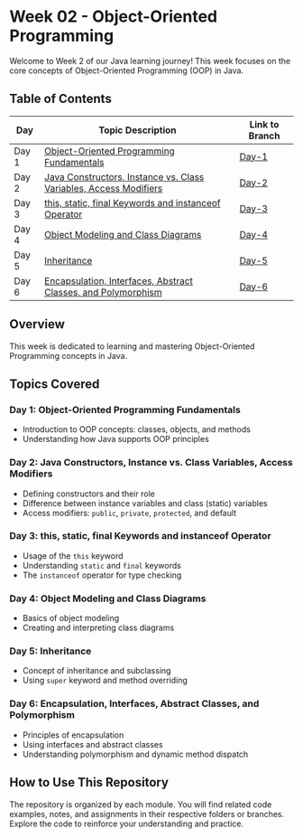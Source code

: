 # Week 02 - Object-Oriented Programming

Welcome to Week 2 of our Java learning journey! This week focuses on the core concepts of Object-Oriented Programming (OOP) in Java.

## Table of Contents

| Day      | Topic Description                                                      | Link to Branch                                                                                   |
|--------|------------------------------------------------------------------------|------------------------------------------------------------------------------------------------|
| Day 1    | [Object-Oriented Programming Fundamentals](#day-1-object-oriented-programming-fundamentals)           | [Day-1](https://github.com/Sandhiya-1718/Week02-Object-Oriented-Programming/tree/day-1)         |
| Day 2    | [Java Constructors, Instance vs. Class Variables, Access Modifiers](#day-2-java-constructors-instance-vs-class-variables-access-modifiers) | [Day-2](https://github.com/Sandhiya-1718/Week02-Object-Oriented-Programming/tree/day-2)         |
| Day 3    | [this, static, final Keywords and instanceof Operator](#day-3-this-static-final-keywords-and-instanceof-operator)               | [Day-3](https://github.com/Sandhiya-1718/Week02-Object-Oriented-Programming/tree/day-3)         |
| Day 4    | [Object Modeling and Class Diagrams](#day-4-object-modeling-and-class-diagrams)                        | [Day-4](https://github.com/Sandhiya-1718/Week02-Object-Oriented-Programming/tree/day-4)         |
| Day 5    | [Inheritance](#day-5-inheritance)                                                                   | [Day-5](https://github.com/Sandhiya-1718/Week02-Object-Oriented-Programming/tree/day-5)         |
| Day 6    | [Encapsulation, Interfaces, Abstract Classes, and Polymorphism](#day-6-encapsulation-interfaces-abstract-classes-and-polymorphism) | [Day-6](https://github.com/Sandhiya-1718/Week02-Object-Oriented-Programming/tree/day-6)         |


## Overview

This week is dedicated to learning and mastering Object-Oriented Programming concepts in Java.

## Topics Covered

### Day 1: Object-Oriented Programming Fundamentals
- Introduction to OOP concepts: classes, objects, and methods  
- Understanding how Java supports OOP principles  

### Day 2: Java Constructors, Instance vs. Class Variables, Access Modifiers
- Defining constructors and their role  
- Difference between instance variables and class (static) variables  
- Access modifiers: `public`, `private`, `protected`, and default  

### Day 3: this, static, final Keywords and instanceof Operator
- Usage of the `this` keyword  
- Understanding `static` and `final` keywords  
- The `instanceof` operator for type checking  

### Day 4: Object Modeling and Class Diagrams
- Basics of object modeling  
- Creating and interpreting class diagrams  

### Day 5: Inheritance
- Concept of inheritance and subclassing  
- Using `super` keyword and method overriding  

### Day 6: Encapsulation, Interfaces, Abstract Classes, and Polymorphism
- Principles of encapsulation  
- Using interfaces and abstract classes  
- Understanding polymorphism and dynamic method dispatch  

## How to Use This Repository

The repository is organized by each module. You will find related code examples, notes, and assignments in their respective folders or branches. Explore the code to reinforce your understanding and practice.
